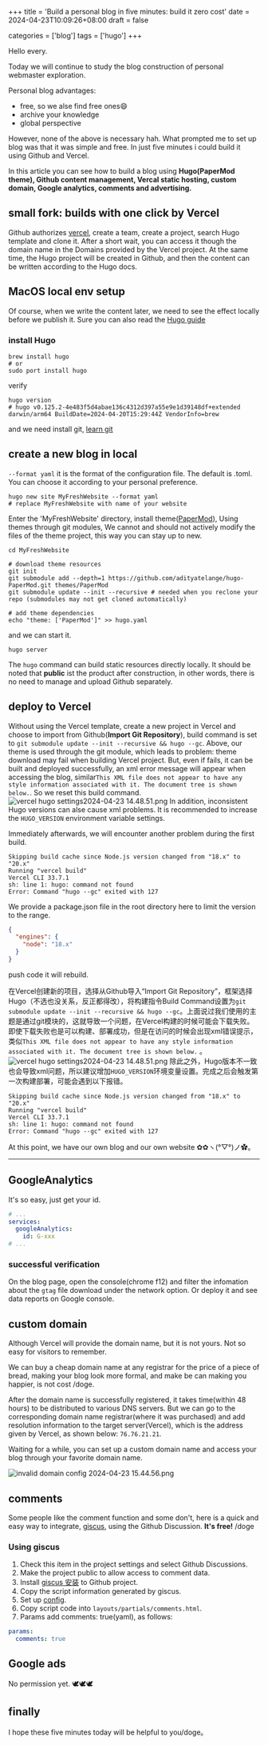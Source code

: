 +++
title = 'Build a personal blog in five minutes: build it zero cost'
date = 2024-04-23T10:09:26+08:00
draft = false

categories = ['blog']
tags = ['hugo']
+++

Hello every. 
    
Today we will continue to study the blog construction of personal webmaster exploration.

Personal blog advantages:
 - free, so we alse find free ones😄
 - archive your knowledge
 - global perspective

However, none of the above is necessary hah. What prompted me to set up blog was that it was simple and free. In just five minutes i could build it using Github and Vercel.

In this article you can see how to build a blog using **Hugo(PaperMod theme), Github content management, Vercal static hosting, custom domain, Google analytics, comments and advertising.**

## small fork: builds with one click by Vercel 
Github authorizes [vercel](https://vercel.com/), create a team, create a project, search Hugo template and clone it. After a short wait, you can access it though the domain name in the Domains provided by the Vercel project. At the same time, the Hugo project will be created in Github, and then the content can be written according to the Hugo docs.


## MacOS local env setup
Of course, when we write the content later, we need to see the effect locally before we publish it. Sure you can also read the [Hugo guide](https://gohugo.io/getting-started/quick-start/)

### install Hugo
```shell
brew install hugo
# or
sudo port install hugo
```
verify
```shell
hugo version
# hugo v0.125.2-4e483f5d4abae136c4312d397a55e9e1d39148df+extended darwin/arm64 BuildDate=2024-04-20T15:29:44Z VendorInfo=brew
```
and we need install git, [learn git](https://git-scm.com/book/en/v2/Getting-Started-Installing-Git)

## create a new blog in local
`--format yaml` it is the format of the configuration file. The default is .toml. You can choose it according to your personal preference.
```shell
hugo new site MyFreshWebsite --format yaml
# replace MyFreshWebsite with name of your website
```
Enter the 'MyFreshWebsite' directory, install theme([PaperMod](https://github.com/adityatelange/hugo-PaperMod?tab=readme-ov-file)), Using themes through git modules, We cannot and should not actively modify the files of the theme project, this way you can stay up to new.
```shell
cd MyFreshWebsite

# download theme resources
git init
git submodule add --depth=1 https://github.com/adityatelange/hugo-PaperMod.git themes/PaperMod
git submodule update --init --recursive # needed when you reclone your repo (submodules may not get cloned automatically)

# add theme dependencies
echo "theme: ['PaperMod']" >> hugo.yaml
```
and we can start it.
```shell
hugo server
```
The `hugo` command can build static resources directly locally. It should be noted that **public** ist the product after construction, in other words, there is no need to manage and upload Github separately.

## deploy to Vercel
Without using the Vercel template, create a new project in Vercel and choose to import from Github(**Import Git Repository**), build command is set to `git submodule update --init --recursive && hugo --gc`. Above, our theme is used through the git module, which leads to problem: theme download may fail when building Vercel project. But, even if fails, it can be built and deployed successfully, an xml error message will appear when accessing the blog, similar`This XML file does not appear to have any style information associated with it. The document tree is shown below.`. So we reset this build command.
![vercel hugo settings2024-04-23 14.48.51.png](https://s2.loli.net/2024/04/23/GM6Yor5qvhKbQe8.png)
In addition, inconsistent Hugo versions can alse cause xml problems. It is recommended to increase the `HUGO_VERSION` environment variable settings.

Immediately afterwards, we will encounter another problem during the first build.
```shell
Skipping build cache since Node.js version changed from "18.x" to "20.x"
Running "vercel build"
Vercel CLI 33.7.1
sh: line 1: hugo: command not found
Error: Command "hugo --gc" exited with 127
```

We provide a package.json file in the root directory here to limit the version to the range.
```json
{
  "engines": {
    "node": "18.x"
  }
}
```
push code it will rebuild.

在Vercel创建新的项目，选择从Github导入“Import Git Repository”，框架选择Hugo（不选也没关系，反正都得改），将构建指令Build Command设置为`git submodule update --init --recursive && hugo --gc`。上面说过我们使用的主题是通过git模块的，这就导致一个问题，在Vercel构建的时候可能会下载失败。即使下载失败也是可以构建、部署成功，但是在访问的时候会出现xml错误提示，类似`This XML file does not appear to have any style information associated with it. The document tree is shown below.` 。
![vercel hugo settings2024-04-23 14.48.51.png](https://s2.loli.net/2024/04/23/GM6Yor5qvhKbQe8.png)
除此之外，Hugo版本不一致也会导致xml问题，所以建议增加`HUGO_VERSION`环境变量设置。完成之后会触发第一次构建部署，可能会遇到以下报错。
```shell
Skipping build cache since Node.js version changed from "18.x" to "20.x"
Running "vercel build"
Vercel CLI 33.7.1
sh: line 1: hugo: command not found
Error: Command "hugo --gc" exited with 127
```

At this point, we have our own blog and our own website ✿✿ヽ(°▽°)ノ✿。

----

<!-- ## 图床：smms
有了文本内容，当然少不了需要图片，图文并茂才更好的表达内容。这些资源存储成本不低，有免费的咱也不能掏钱，这类产品有非常多，目前使用的[SM.MS](https://smms.app/)做图床，有5个G的免费额度。 -->

## GoogleAnalytics
It's so easy, just get your id.
```yaml
# ...
services:
  googleAnalytics:
    id: G-xxx
# ...
```
### successful verification
On the blog page, open the console(chrome f12) and filter the infomation about the `gtag` file download under the network option. Or deploy it and see data reports on Google console.

## custom domain
Although Vercel will provide the domain name, but it is not yours. Not so easy for visitors to remember.

We can buy a cheap domain name at any registrar for the price of a piece of bread, making your blog look more formal, and make be can making you happier, is not cost /doge.

After the domain name is successfully registered, it takes time(within 48 hours) to be distributed to various DNS servers. But we can go to the corresponding domain name registrar(where it was purchased) and add resolution information to the target server(Vercel), which is the address given by Vercel, as shown below: `76.76.21.21`.

Waiting for a while, you can set up a custom domain name and access your blog through your favorite domain name.

![invalid domain config 2024-04-23 15.44.56.png](https://s2.loli.net/2024/04/23/RwspDPGBC1ZJWES.png)

## comments
Some people like the comment function and some don't, here is a quick and easy way to integrate, [giscus](https://giscus.app/), using the Github Discussion. **It's free!** /doge

### Using giscus
1. Check this item in the project settings and select Github Discussions.
1. Make the project public to allow access to comment data.
1. Install [giscus 安装](https://github.com/apps/giscus) to Github project.
1. Copy the script information generated by giscus.
1. Set up [config](https://adityatelange.github.io/hugo-PaperMod/posts/papermod/papermod-features/#comments).
  1. Copy script code into `layouts/partials/comments.html`.
  1. Params add comments: true(yaml), as follows:

```yaml
params:
  comments: true
```

## Google ads
No permission yet. 🕊🕊🕊

## finally
I hope these five minutes today will be helpful to you/doge。

